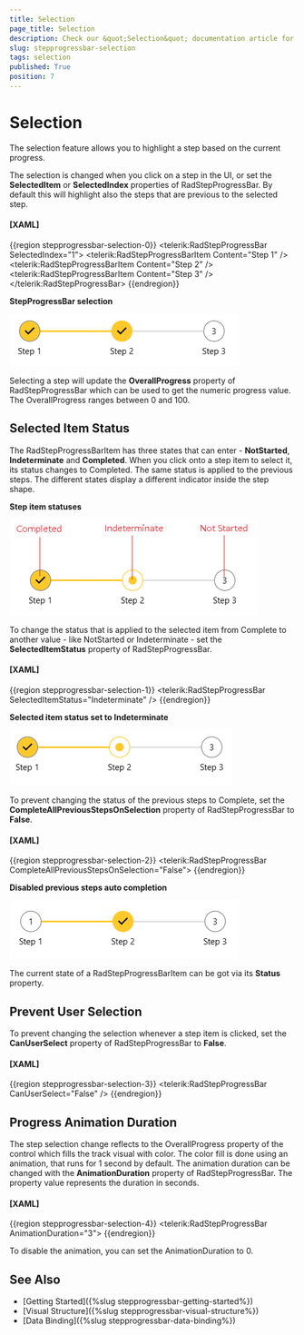 ```yaml
---
title: Selection
page_title: Selection
description: Check our &quot;Selection&quot; documentation article for the RadStepProgressBar control.
slug: stepprogressbar-selection
tags: selection
published: True
position: 7
---
```


# Selection

The selection feature allows you to highlight a step based on the current progress.

The selection is changed when you click on a step in the UI, or set the __SelectedItem__ or __SelectedIndex__ properties of RadStepProgressBar. By default this will highlight also the steps that are previous to the selected step.

#### __[XAML]__
{{region stepprogressbar-selection-0}}
	<telerik:RadStepProgressBar SelectedIndex="1">
		<telerik:RadStepProgressBarItem Content="Step 1" />
		<telerik:RadStepProgressBarItem Content="Step 2" />
		<telerik:RadStepProgressBarItem Content="Step 3" />
	</telerik:RadStepProgressBar>
{{endregion}}  
		
__StepProgressBar selection__  

![{{ site.framework_name }} RadStepProgressBar Selection](images/stepprogressbar-selection-0.png)		

Selecting a step will update the __OverallProgress__ property of RadStepProgressBar which can be used to get the numeric progress value. The OverallProgress ranges between 0 and 100.

## Selected Item Status

The RadStepProgressBarItem has three states that can enter - __NotStarted__, __Indeterminate__ and __Completed__. When you click onto a step item to select it, its status changes to Completed. The same status is applied to the previous steps. The different states display a different indicator inside the step shape.

__Step item statuses__  

![{{ site.framework_name }} RadStepProgressBar Selected Item Status](images/stepprogressbar-selection-1.png)

To change the status that is applied to the selected item from Complete to another value - like NotStarted or Indeterminate - set the __SelectedItemStatus__ property of RadStepProgressBar.

#### __[XAML]__
{{region stepprogressbar-selection-1}}
	<telerik:RadStepProgressBar SelectedItemStatus="Indeterminate" />
{{endregion}} 

__Selected item status set to Indeterminate__  

![{{ site.framework_name }} RadStepProgressBar Selected Item Status Set to Indeterminate](images/stepprogressbar-selection-2.png)

To prevent changing the status of the previous steps to Complete, set the __CompleteAllPreviousStepsOnSelection__ property of RadStepProgressBar to __False__.

#### __[XAML]__
{{region stepprogressbar-selection-2}}
	<telerik:RadStepProgressBar CompleteAllPreviousStepsOnSelection="False">
{{endregion}} 

__Disabled previous steps auto completion__  

![{{ site.framework_name }} RadStepProgressBar Disabled Previous Steps Auto Completion](images/stepprogressbar-selection-3.png)

The current state of a RadStepProgressBarItem can be got via its __Status__ property.

## Prevent User Selection

To prevent changing the selection whenever a step item is clicked, set the __CanUserSelect__ property of RadStepProgressBar to __False__.

#### __[XAML]__
{{region stepprogressbar-selection-3}}
	<telerik:RadStepProgressBar CanUserSelect="False" />
{{endregion}} 

## Progress Animation Duration

The step selection change reflects to the OverallProgress property of the control which fills the track visual with color. The color fill is done using an animation, that runs for 1 second by default. The animation duration can be changed with the __AnimationDuration__ property of RadStepProgressBar. The property value represents the duration in seconds.

#### __[XAML]__
{{region stepprogressbar-selection-4}}
	<telerik:RadStepProgressBar AnimationDuration="3">
{{endregion}} 

To disable the animation, you can set the AnimationDuration to 0.

## See Also  
 * [Getting Started]({%slug stepprogressbar-getting-started%})
 * [Visual Structure]({%slug stepprogressbar-visual-structure%})
 * [Data Binding]({%slug stepprogressbar-data-binding%})
